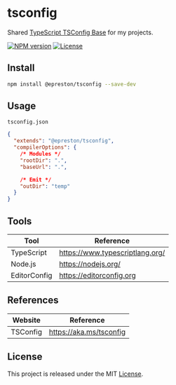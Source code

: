 # tsconfig

Shared [TypeScript TSConfig Base](https://www.typescriptlang.org/docs/handbook/tsconfig-json.html) for my projects.

[![NPM version][npm-badge]][npm-url]
[![License][license-badge]][license-url]

## Install

```sh
npm install @epreston/tsconfig --save-dev
```

## Usage

`tsconfig.json`

```json
{
  "extends": "@epreston/tsconfig",
  "compilerOptions": {
    /* Modules */
    "rootDir": ".",
    "baseUrl": ".",

    /* Emit */
    "outDir": "temp"
  }
}
```

## Tools

| Tool         | Reference                       |
| ------------ | ------------------------------- |
| TypeScript   | https://www.typescriptlang.org/ |
| Node.js      | https://nodejs.org/             |
| EditorConfig | https://editorconfig.org        |

## References

| Website  | Reference               |
| -------- | ----------------------- |
| TSConfig | https://aka.ms/tsconfig |

## License

This project is released under the MIT [License](LICENSE).

[npm-badge]: https://img.shields.io/npm/v/@epreston/tsconfig
[npm-url]: https://www.npmjs.com/package/@epreston/tsconfig
[license-badge]: https://img.shields.io/npm/l/@epreston/tsconfig
[license-url]: LICENSE
